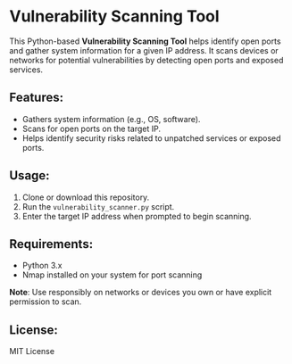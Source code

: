 # Vulnerability Scanning Tool

This Python-based **Vulnerability Scanning Tool** helps identify open ports and gather system information for a given IP address. It scans devices or networks for potential vulnerabilities by detecting open ports and exposed services.

## Features:
- Gathers system information (e.g., OS, software).
- Scans for open ports on the target IP.
- Helps identify security risks related to unpatched services or exposed ports.

## Usage:
1. Clone or download this repository.
2. Run the `vulnerability_scanner.py` script.
3. Enter the target IP address when prompted to begin scanning.

## Requirements:
- Python 3.x
- Nmap installed on your system for port scanning

**Note**: Use responsibly on networks or devices you own or have explicit permission to scan.

## License:
MIT License
